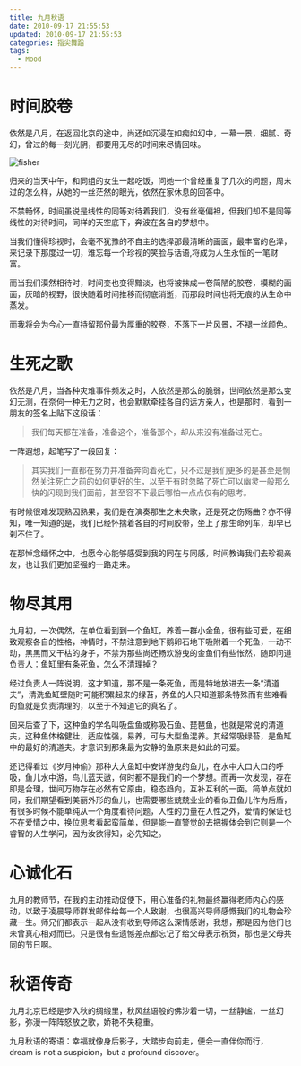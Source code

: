 ```yaml
---
title: 九月秋语
date: 2010-09-17 21:55:53
updated: 2010-09-17 21:55:53
categories: 指尖舞蹈
tags:
  - Mood
---
```


# 时间胶卷

依然是八月，在返回北京的途中，尚还如沉浸在如痴如幻中，一幕一景，细腻、奇幻，曾过的每一刻光阴，都要用无尽的时间来尽情回味。

<!-- more -->

![fisher](https://asset.vanjor.com/images/006tNbRwly1fynsbawgehj30sg0lcmyx.jpg)

归来的当天中午，和同组的女生一起吃饭，问她一个曾经重复了几次的问题，周末过的怎么样，从她的一丝茫然的眼光，依然在家休息的回答中。

不禁畅怀，时间虽说是线性的同等对待着我们，没有丝毫偏袒，但我们却不是同等线性的对待时间，同样的天空底下，奔波在各自的梦想中。

当我们懂得珍视时，会毫不犹豫的不自主的选择那最清晰的画面，最丰富的色泽，来记录下那度过一切，难忘每一个珍视的笑脸与话语,将成为人生永恒的一笔财富。

而当我们漠然相待时，时间变也变得黯淡，也将被抹成一卷简陋的胶卷，模糊的画面，灰暗的视野，很快随着时间推移而彻底消逝，而那段时间也将无痕的从生命中蒸发。

而我将会为今心一直持留那份最为厚重的胶卷，不落下一片风景，不褪一丝颜色。

# 生死之歌

依然是八月，当各种灾难事件频发之时，人依然是那么的脆弱，世间依然是那么变幻无测，在奈何一种无力之时，也会默默牵挂各自的远方亲人，也是那时，看到一朋友的签名上贴下这段话：

> 我们每天都在准备，准备这个，准备那个，却从来没有准备过死亡。

一阵遐想，起笔写了一段回复：

> 其实我们一直都在努力并准备奔向着死亡，只不过是我们更多的是甚至是惘然关注死亡之前的如何更好的生，以至于有时忽略了死亡可以幽灵一般那么快的闪现到我们面前，甚至容不下最后哪怕一点点仅有的思考。

有时候很难发现熟因熟果，我们是在演奏那生之未央歌，还是死之伤殇曲？亦不得知，唯一知道的是，我们已经怀揣着各自的时间胶带，坐上了那生命列车，却早已刹不住了。

在那悼念缅怀之中，也愿今心能够感受到我的同在与同感，时间教诲我们去珍视亲友，也让我们更加坚强的一路走来。

# 物尽其用

九月初，一次偶然，在单位看到到一个鱼缸，养着一群小金鱼，很有些可爱，在细致观察各自的性格，神情时，不禁注意到地下鹅卵石地下吸附着一个死鱼，一动不动，黑黑而又干枯的身子，不禁为那些尚还畅欢游曳的金鱼们有些怅然，随即问道负责人：鱼缸里有条死鱼，怎么不清理掉？

经过负责人一阵说明，这才知道，那不是一条死鱼，而是特地放进去一条“清道夫”，清洗鱼缸壁随时可能积累起来的绿苔，养鱼的人只知道那条特殊而有些难看的鱼就是负责清理的，以至于不知道它的真名了。

回来后查了下，这种鱼的学名叫吸盘鱼或称吸石鱼、琵琶鱼，也就是常说的清道夫，这种鱼体格健壮，适应性强，易养，可与大型鱼混养。其经常吸绿苔，是鱼缸中的最好的清道夫。才意识到那条最为安静的鱼原来是如此的可爱。

还记得看过《岁月神偷》那种大大鱼缸中安详游曳的鱼儿，在水中大口大口的呼吸，鱼儿水中游，鸟儿蓝天遨，何时都不是我们的一个梦想。而再一次发现，存在即是合理，世间万物存在必然有它原由，稳态趋向，互补互利的一面。简单点就如同，我们期望看到美丽外形的鱼儿，也需要哪些兢兢业业的看似丑鱼儿作为后盾，有很多时候不能单纯从一个角度看待问题，人性的力量在人性之外，爱情的保证也不在爱情之中，换位思考看起蛮简单，但是能一直警觉的去把握体会到它则是一个睿智的人生学问，因为汝欲得知，必先知之。

# 心诚化石

九月的教师节，在我的主动推动促使下，用心准备的礼物最终赢得老师内心的感动，以致于凌晨导师群发邮件给每一个人致谢，也很高兴导师感慨我们的礼物会珍藏一生。师兄们都表示一起从没有收到导师这么深情感谢，我想，那是因为他们也未曾真心相对而已。只是很有些遗憾差点都忘记了给父母表示祝贺，那也是父母共同的节日啊。

# 秋语传奇

九月北京已经是步入秋的绸缎里，秋风丝语般的佛沙着一切，一丝静谧，一丝幻影，弥漫一阵阵怒放之歌，娇艳不失稳重。

九月秋语的寄语：幸福就像身后影子，大踏步向前走，便会一直伴你而行，dream is not a suspicion，but a profound discover。